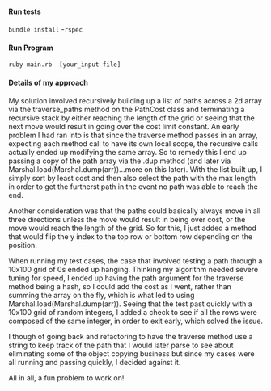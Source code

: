 #### Run tests
`bundle install`
-`rspec` 

#### Run Program
`ruby main.rb  [your_input file]`

#### Details of my approach

My solution involved recursively building up a list of paths across a 2d array via the traverse_paths method on the PathCost class and terminating a recursive stack by either reaching the length of the grid or seeing that the next move would result in going over the cost limit constant. An early problem I had ran into is that since the traverse method passes in an array, expecting each method call to have its own local scope, the recursive calls actually ended up modifying the same array. So to remedy this I end up passing a copy of the path array via the .dup method (and later via Marshal.load(Marshal.dump(arr))...more on this later). With the list built up, I simply sort by least cost and then also select the path with the max length in order to get the furtherst path in the event no path was able to reach the end. 

Another consideration was that the paths could basically always move in all three directions unless the move would result in being over cost, or the move would reach the length of the grid. So for this, I just added a method that would flip the y index to the top row or bottom row depending on the position.

When running my test cases, the case that involved testing a path through a 10x100 grid of 0s ended up hanging. Thinking my algorithm needed severe tuning for speed, I ended up having the path argument for the traverse method being a hash, so I could add the cost as I went, rather than summing the array on the fly, which is what led to using  Marshal.load(Marshal.dump(arr)). Seeing that the test past quickly with a 10x100 grid of random integers, I added a check to see if all the rows were composed of the same integer, in order to exit early, which solved the issue.

I though of going back and refactoring to have the traverse method use a string to keep track of the path that I would later parse to see about eliminating some of the object copying business but since my cases were all running and passing quickly, I decided against it. 

All in all, a fun problem to work on!